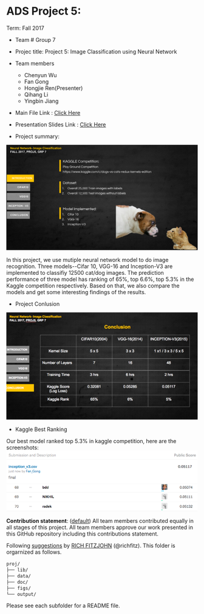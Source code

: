 # ADS Project 5: 



Term: Fall 2017

+ Team # Group 7
+ Projec title: Project 5: Image Classification using Neural Network
+ Team members
	+ Chenyun Wu
	+ Fan Gong
	+ Hongjie Ren(Presenter)
	+ Qihang Li
	+ Yingbin Jiang

+ Main File Link : [Click Here](https://github.com/TZstatsADS/Fall2017-project5-grp7/blob/master/doc/main.pdf)
+ Presentation Slides Link : [Click Here](https://github.com/TZstatsADS/Fall2017-project5-grp7/blob/master/doc/proj5-grp7.pptx)
	
+ Project summary: 

![a](figs/4.jpg)

In this project, we use mutiple neural network model to do image recognition. Three models--Cifar 10, VGG-16 and Inception-V3 are implemented to classifiy 12500 cat/dog images. The prediction performance of three model has ranking of 65%, top 6.6%, top 5.3% in the Kaggle competition respectively. Based on that, we also compare the models and get some interesting findings of the results.

+ Project Conlusion  

![b](figs/5.jpg)

* Kaggle Best Ranking 

Our best model ranked top 5.3% in kaggle competition, here are the screenshots:
![b1](figs/best1.jpg)
![b2](figs/best2.jpg)

	
**Contribution statement**: ([default](doc/a_note_on_contributions.md)) All team members contributed equally in all stages of this project. All team members approve our work presented in this GitHub repository including this contributions statement. 

Following [suggestions](http://nicercode.github.io/blog/2013-04-05-projects/) by [RICH FITZJOHN](http://nicercode.github.io/about/#Team) (@richfitz). This folder is orgarnized as follows.

```
proj/
├── lib/
├── data/
├── doc/
├── figs/
└── output/
```

Please see each subfolder for a README file.
